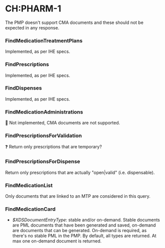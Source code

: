 # CH:PHARM-1

The PMP doesn't support CMA documents and these should not be expected in any response.

### FindMedicationTreatmentPlans

Implemented, as per IHE specs.

### FindPrescriptions

Implemented, as per IHE specs.

### FindDispenses

Implemented, as per IHE specs.

### FindMedicationAdministrations

🚫 Not implemented, CMA documents are not supported.

### FindPrescriptionsForValidation

❓ Return only prescriptions that are temporary?

### FindPrescriptionsForDispense

Return only prescriptions that are actually "open|valid" (i.e. dispensable).

### FindMedicationList

Only documents that are linked to an MTP are considered in this query.

### FindMedicationCard

- *$XDSDocumentEntryType*: stable and/or on-demand. Stable documents are PML documents that have been generated and saved, on-demand are documents that can be generated. On-demand is required, as there's no stable PML in the PMP. By default, all types are returned. At max one on-demand document is returned.
